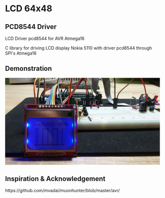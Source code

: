 # LCD 64x48
<h2>PCD8544 Driver</h2>

<p>LCD Driver pcd8544 for AVR Atmega16</p>
<p>C library for driving LCD display Nokia 5110 with driver pcd8544 through SPI's Atmega16</p>

<h2>Demonstration</h2>
<img src="pcd8544.jpg" />

<h2>Inspiration & Acknowledgement</h2>
https://github.com/mvadai/muonhunter/blob/master/avr/
